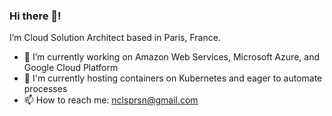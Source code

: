 ### Hi there 👋!

I’m Cloud Solution Architect based in Paris, France.

- 🔭 I’m currently working on Amazon Web Services, Microsoft Azure, and Google Cloud Platform
- 🏢 I'm currently hosting containers on Kubernetes and eager to automate processes
- 📫 How to reach me: nclsprsn@gmail.com
